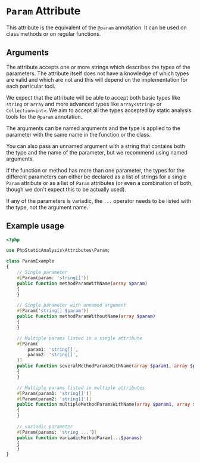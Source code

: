 # `Param` Attribute

This attribute is the equivalent of the `@param` annotation. It can be used on class methods or on regular functions.

## Arguments

The attribute accepts one or more strings which describes the types of the parameters. The attribute itself does not have a knowledge of which types are valid and which are not and this will depend on the implementation for each particular tool.

We expect that the attribute will be able to accept both basic types like `string` or `array` and more advanced types like `array<string>` or `Collection<int>`. We aim to accept all the types accepted by static analysis tools for the `@param` annotation.

The arguments can be named arguments and the type is applied to the parameter with the same name in the function or the class.

You can also pass an unnamed argument with a string that contains both the type and the name of the parameter, but we recommend using named arguments.

If the function or method has more than one parameter, the types for the different parameters can either be declared as a list of strings for a single `Param` attribute or as a list of `Param` attributes (or even a combination of both, though we don't expect this to be actually used).

If any of the parameters is variadic, the `...` operator needs to be listed with the type, not the argument name.

## Example usage

```php
<?php

use PhpStaticAnalysis\Attributes\Param;

class ParamExample
{
    // Single parameter
    #[Param(param: 'string[]')]
    public function methodParamWithName(array $param)
    {
    }

    // Single parameter with unnamed argument
    #[Param('string[] $param')]
    public function methodParamWithoutName(array $param)
    {
    }

    // Multiple params listed in a single attribute
    #[Param(
        param1: 'string[]',
        param2: 'string[]',
    )]
    public function severalMethodParamsWithName(array $param1, array $param2)
    {
    }

    // Multiple params listed in multiple attributes
    #[Param(param1: 'string[]')]
    #[Param(param2: 'string[]')]
    public function multipleMethodParamsWithName(array $param1, array $param2)
    {
    }
    
    // variadic parameter
    #[Param(params: 'string ...')]
    public function variadicMethodParam(...$params)
    {
    }    
}
```
